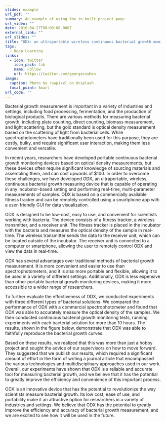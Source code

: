 ```yaml
---
slides: example
url_pdf: ""
summary: An example of using the in-built project page.
url_video: ""
date: 2016-04-27T00:00:00.000Z
external_link: ""
url_slides: ""
title: "ODX: an ultraportable wireless continuous bacterial growth monitoring device."
tags:
  - Deep Learning
links:
  - icon: twitter
    icon_pack: fab
    name: Follow
    url: https://twitter.com/georgecushen
image:
  caption: Photo by rawpixel on Unsplash
  focal_point: Smart
url_code: ""
---
```

Bacterial growth measurement is important in a variety of industries and settings, including food processing, fermentation, and the production of biological products. There are various methods for measuring bacterial growth, including plate counting, direct counting, biomass measurement, and light scattering, but the gold standard is optical density measurement based on the scattering of light from bacterial cells. While spectrophotometers have traditionally been used for this purpose, they are costly, bulky, and require significant user interaction, making them less convenient and versatile.

In recent years, researchers have developed portable continuous bacterial growth monitoring devices based on optical density measurements, but these devices often require significant knowledge of sourcing materials and assembling them, and can cost upwards of $100. In order to overcome these challenges, we have developed ODX, an ultraportable, wireless, continuous bacterial growth measuring device that is capable of operating in any incubator-based setting and performing real-time, multi-parameter measurements of samples.  ODX is  based on a commercially available fitness tracker and can be remotely controlled using a smartphone app with a user-friendly GUI for data visualization. 

ODX is designed to be low-cost, easy to use, and convenient for scientists working with bacteria. The device consists of a fitness tracker, a wireless transmitter, and a receiver unit. The fitness tracker is placed in the incubator with the bacteria and measures the optical density of the sample in real-time. The wireless transmitter sends the data to the receiver unit, which can be located outside of the incubator. The receiver unit is connected to a computer or smartphone, allowing the user to remotely control  ODX and view the data in real-time.

 ODX has several advantages over traditional methods of bacterial growth measurement. It is more convenient and easier to use than spectrophotometers, and it is also more portable and flexible, allowing it to be used in a variety of different settings. Additionally,  ODX is less expensive than other portable bacterial growth monitoring devices, making it more accessible to a wider range of researchers.

To further evaluate the effectiveness of  ODX, we conducted experiments with three different types of bacterial solutions. We compared the performance of  ODX with a commercial spectrophotometer and found that  ODX was able to accurately measure the optical density of the samples. We then conducted continuous bacterial growth monitoring tests, running experiments with each bacterial solution for more than 10 hours. The results, shown in the figure below, demonstrate that  ODX was able to faithfully reproduce the bacterial growth curves.

Based on these results, we realized that this was more than just a hobby project and sought the advice of our supervisors on how to move forward. They suggested that we publish our results, which required a significant amount of effort in the form of writing a journal article that encompassed the various technologies and multidisciplinary approaches used in our work. Overall, our experiments have shown that  ODX is a reliable and accurate tool for measuring bacterial growth, and we believe that it has the potential to greatly improve the efficiency and convenience of this important process.

ODX is an innovative device that has the potential to revolutionize the way scientists measure bacterial growth. Its low cost, ease of use, and portability make it an attractive option for researchers in a variety of industries and settings. We believe that  ODX has the potential to greatly improve the efficiency and accuracy of bacterial growth measurement, and we are excited to see how it will be used in the future.